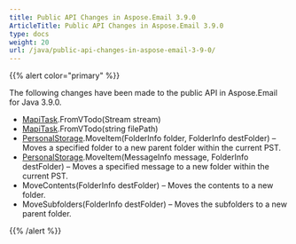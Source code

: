 ```yaml
---
title: Public API Changes in Aspose.Email 3.9.0
ArticleTitle: Public API Changes in Aspose.Email 3.9.0
type: docs
weight: 20
url: /java/public-api-changes-in-aspose-email-3-9-0/
---
```


{{% alert color="primary" %}} 

The following changes have been made to the public API in Aspose.Email for Java 3.9.0.

- [MapiTask](https://apireference.aspose.com/email/java/com.aspose.email.class-use/mapitask).FromVTodo(Stream stream)
- [MapiTask](https://apireference.aspose.com/email/java/com.aspose.email.class-use/mapitask).FromVTodo(string filePath)
- [PersonalStorage](https://apireference.aspose.com/email/java/com.aspose.email.class-use/PersonalStorage).MoveItem(FolderInfo folder, FolderInfo destFolder) – Moves a specified folder to a new parent folder within the current PST.
- [PersonalStorage](https://apireference.aspose.com/email/java/com.aspose.email.class-use/PersonalStorage).MoveItem(MessageInfo message, FolderInfo destFolder) – Moves a specified message to a new folder within the current PST.
- MoveContents(FolderInfo destFolder) – Moves the contents to a new folder.
- MoveSubfolders(FolderInfo destFolder) – Moves the subfolders to a new parent folder.

{{% /alert %}}
